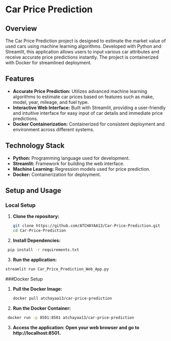 # Car Price Prediction

## Overview
The Car Price Prediction project is designed to estimate the market value of used cars using machine learning algorithms. Developed with Python and Streamlit, this application allows users to input various car attributes and receive accurate price predictions instantly. The project is containerized with Docker for streamlined deployment.

## Features
- **Accurate Price Prediction:** Utilizes advanced machine learning algorithms to estimate car prices based on features such as make, model, year, mileage, and fuel type.
- **Interactive Web Interface:** Built with Streamlit, providing a user-friendly and intuitive interface for easy input of car details and immediate price predictions.
- **Docker Containerization:** Containerized for consistent deployment and environment across different systems.

## Technology Stack
- **Python:** Programming language used for development.
- **Streamlit:** Framework for building the web interface.
- **Machine Learning:** Regression models used for price prediction.
- **Docker:** Containerization for deployment.

## Setup and Usage

### Local Setup
1. **Clone the repository:**
   ```bash
   git clone https://github.com/ATCHAYAA13/Car-Price-Prediction.git
   cd Car-Price-Prediction
2. **Install Dependencies:**
  ```bash
   pip install -r requirements.txt
```
3. **Run the application:**
```bash
streamlit run Car_Price_Prediction_Web_App.py
```

###Docker Setup
1. **Pull the Docker Image:**
   ```bash
   docker pull atchayaa13/car-price-prediction

2. **Run the Docker Container:**
  ```bash
   docker run -p 8501:8501 atchayaa13/car-price-prediction
```
3. **Access the application: Open your web browser and go to http://localhost:8501.**

   
